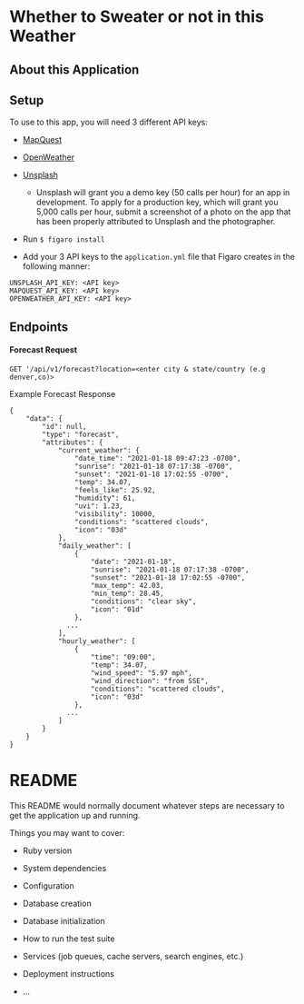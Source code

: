 # Whether to Sweater or not in this Weather

## About this Application

## Setup
To use to this app, you will need 3 different API keys:
- [MapQuest](https://developer.mapquest.com)
- [OpenWeather](https://openweathermap.org/appid)
- [Unsplash](https://unsplash.com/developers)
  * Unsplash will grant you a demo key (50 calls per hour) for an app in development. To apply for a production key, which will grant you 5,000 calls per hour, submit a screenshot of a photo on the app that has been properly attributed to Unsplash and the photographer.

- Run `$ figaro install`
- Add your 3 API keys to the `application.yml` file that Figaro creates in the following manner:
```
UNSPLASH_API_KEY: <API key>
MAPQUEST_API_KEY: <API key>
OPENWEATHER_API_KEY: <API key>
```

## Endpoints
#### Forecast Request
```
GET '/api/v1/forecast?location=<enter city & state/country (e.g denver,co)>
```
Example Forecast Response
```
{
    "data": {
        "id": null,
        "type": "forecast",
        "attributes": {
            "current_weather": {
                "date_time": "2021-01-18 09:47:23 -0700",
                "sunrise": "2021-01-18 07:17:38 -0700",
                "sunset": "2021-01-18 17:02:55 -0700",
                "temp": 34.07,
                "feels_like": 25.92,
                "humidity": 61,
                "uvi": 1.23,
                "visibility": 10000,
                "conditions": "scattered clouds",
                "icon": "03d"
            },
            "daily_weather": [
                {
                    "date": "2021-01-18",
                    "sunrise": "2021-01-18 07:17:38 -0700",
                    "sunset": "2021-01-18 17:02:55 -0700",
                    "max_temp": 42.03,
                    "min_temp": 28.45,
                    "conditions": "clear sky",
                    "icon": "01d"
                },
              ...
            ],
            "hourly_weather": [
                {
                    "time": "09:00",
                    "temp": 34.07,
                    "wind_speed": "5.97 mph",
                    "wind_direction": "from SSE",
                    "conditions": "scattered clouds",
                    "icon": "03d"
                },
              ...
            ]
        }
    }
}
```
# README

This README would normally document whatever steps are necessary to get the
application up and running.

Things you may want to cover:

* Ruby version

* System dependencies

* Configuration

* Database creation

* Database initialization

* How to run the test suite

* Services (job queues, cache servers, search engines, etc.)

* Deployment instructions

* ...
